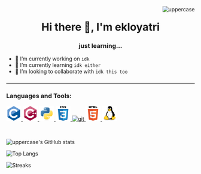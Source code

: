 <img align ="right" src="https://komarev.com/ghpvc/?username=uppercase-UC&color=blueviolet" alt="uppercase">

<h1 align="center">Hi there 👋, I'm ekloyatri</h1>
<h3 align="center">just learning...</h3>

- 🔭 I’m currently working on `idk`
- 🌱 I’m currently learning  `idk either`
- 👯 I’m looking to collaborate with `idk this too`

### <hr>

<h3 align="left">Languages and Tools:</h3>
    <p align="left">
        <a href="https://www.cprogramming.com/" target="_blank" rel="noreferrer"> <img src="https://raw.githubusercontent.com/devicons/devicon/master/icons/c/c-original.svg" alt="c" width="40" height="40"/> </a> 
        <a href="https://www.w3schools.com/cpp/" target="_blank" rel="noreferrer"> <img src="https://raw.githubusercontent.com/devicons/devicon/master/icons/cplusplus/cplusplus-original.svg" alt="cplusplus" width="40" height="40"/> </a> 
        <a href="https://www.python.org" target="_blank" rel="noreferrer"> <img src="https://raw.githubusercontent.com/devicons/devicon/master/icons/python/python-original.svg" alt="python" width="40" height="40"/> </a> 
        <a href="https://www.w3schools.com/css/" target="_blank" rel="noreferrer"> <img src="https://raw.githubusercontent.com/devicons/devicon/master/icons/css3/css3-original-wordmark.svg" alt="css3" width="40" height="40"/> </a> 
        <a href="https://git-scm.com/" target="_blank" rel="noreferrer"> <img src="https://www.vectorlogo.zone/logos/git-scm/git-scm-icon.svg" alt="git" width="40" height="40"/> </a> 
        <a href="https://www.w3.org/html/" target="_blank" rel="noreferrer"> <img src="https://raw.githubusercontent.com/devicons/devicon/master/icons/html5/html5-original-wordmark.svg" alt="html5" width="40" height="40"/> </a> 
        <a href="https://www.linux.org/" target="_blank" rel="noreferrer"> <img src="https://raw.githubusercontent.com/devicons/devicon/master/icons/linux/linux-original.svg" alt="linux" width="40" height="40"/> </a> 
    </p>

<br>

![uppercase's GitHub stats](https://github-readme-stats.vercel.app/api?username=ekloyatri&show_icons=true&theme=highcontrast)

![Top Langs](https://github-readme-stats.vercel.app/api/top-langs/?username=ekloyatri&layout=compact&theme=highcontrast)

![Streaks](https://github-readme-streak-stats.herokuapp.com/?user=ekloyatri&theme=highcontrast)
